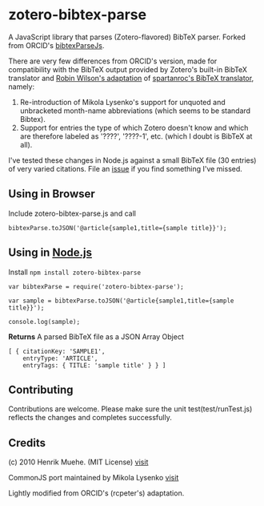 zotero-bibtex-parse
=============
A JavaScript library that parses (Zotero-flavored) BibTeX parser. Forked from ORCID's
[bibtexParseJs](https://github.com/ORCID/bibtexParseJs).

There are very few differences from ORCID's version, made for compatibility with the BibTeX output provided by Zotero's built-in BibTeX translator and [Robin Wilson's adaptation](http://www.rtwilson.com/academic/autozotbib) of [spartanroc's BibTeX translator](https://gist.github.com/spartanroc/956623), namely:

1. Re-introduction of Mikola Lysenko's support for unquoted and unbracketed month-name abbreviations (which seems to be standard Bibtex).
2. Support for entries the type of which Zotero doesn't know and which are therefore labeled as '????', '????-1', etc. (which I doubt is BibTeX at all).

I've tested these changes in Node.js against a small BibTeX file (30 entries) of very varied citations. File an [issue](https://github.com/apcshields/zotero-bibtex-parse/issues) if you find something I've missed.

## Using in Browser
Include zotero-bibtex-parse.js and call

```
bibtexParse.toJSON('@article{sample1,title={sample title}}');
```

## Using in [Node.js](http://nodejs.org/)
Install     ```npm install zotero-bibtex-parse```

```
var bibtexParse = require('zotero-bibtex-parse');

var sample = bibtexParse.toJSON('@article{sample1,title={sample title}}');

console.log(sample);
```

**Returns** A parsed BibTeX file as a JSON Array Object

```
[ { citationKey: 'SAMPLE1',
    entryType: 'ARTICLE',
    entryTags: { TITLE: 'sample title' } } ]
```

## Contributing
Contributions are welcome. Please make sure the unit test(test/runTest.js) reflects the changes and completes successfully.


## Credits
(c) 2010 Henrik Muehe. (MIT License)
[visit](https://code.google.com/p/bibtex-js/)


CommonJS port maintained by Mikola Lysenko
[visit](https://github.com/mikolalysenko/bibtex-parser)

Lightly modified from ORCID's (rcpeter's) adaptation.
